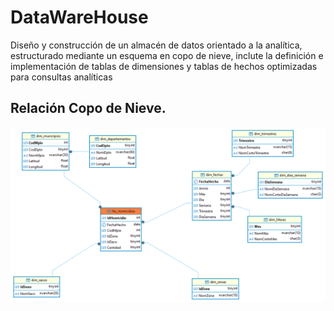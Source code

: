 # DataWareHouse
Diseño y construcción de un almacén de datos orientado a la analítica, estructurado mediante un esquema en copo de nieve, inclute la definición e implementación de tablas de dimensiones y tablas de hechos optimizadas para consultas analíticas
## Relación Copo de Nieve.
![Screenshot of a comment on a GitHub issue showing an image, added in the Markdown, of an Octocat smiling and raising a tentacle.](Tabla_Relacion_SnowFlake.png)
